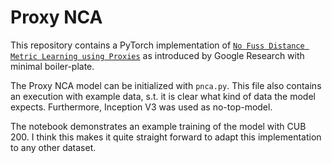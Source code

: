 
# Proxy NCA

This repository contains a PyTorch implementation of [`No Fuss Distance Metric Learning using Proxies`](https://arxiv.org/pdf/1703.07464.pdf) as introduced by Google Research with minimal boiler-plate.

The Proxy NCA model can be initialized with `pnca.py`. This file also contains an execution with example data, s.t. it is clear what kind of data the model expects. Furthermore, Inception V3 was used as no-top-model.

The notebook demonstrates an example training of the model with CUB 200. I think this makes it quite straight forward to adapt this implementation to any other dataset.
